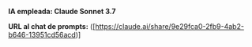 **IA empleada: Claude Sonnet 3.7**

**URL al chat de prompts:** ([https://claude.ai/share/9e29fca0-2fb9-4ab2-b646-13951cd56acd)]